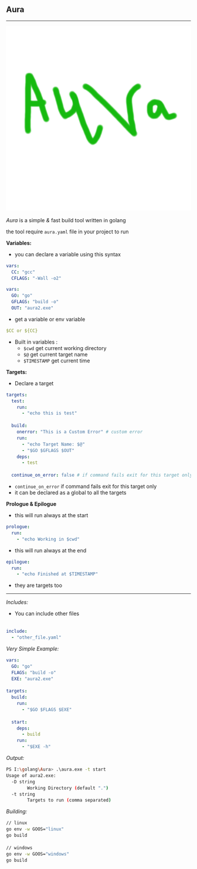 ## Aura

---
![Aura](images/aura.png)

*Aura* is a simple *&* fast build tool written in golang

the tool require `aura.yaml` file in your project to run

**Variables:**

- you can declare a variable using this syntax

```yaml
vars:
  CC: "gcc"
  CFLAGS: "-Wall -o2"

```

```yaml
vars:
  GO: "go"
  GFLAGS: "build -o"
  OUT: "aura2.exe"
```

- get a variable or env variable

```yaml
$CC or ${CC}
```

- Built in variables :
	* `$cwd`       get current working directory
	* `$@`         get current target name
	* `$TIMESTAMP` get current time

**Targets:**

- Declare a target

```yaml
targets:
  test:
    run:
      - "echo this is test"
      
  build:
    onerror: "This is a Custom Error" # custom error
    run:
      - "echo Target Name: $@"
      - "$GO $GFLAGS $OUT"
    deps:
      - test

  continue_on_error: false # if command fails exit for this target only
```


- `continue_on_error`  if command fails exit for this target only
- it can be declared as a global to all the targets

**Prologue & Epilogue**

- this will run always at the start
```yaml
prologue:
  run:
    - "echo Working in $cwd"
```

- this will run always at the end

```yaml
epilogue:
  run:
    - "echo Finished at $TIMESTAMP"
```

- they are targets too

---

*Includes:*

- You can include other files

```yaml

include:
  - "other_file.yaml"

```

*Very Simple Example:*

```yaml
vars:
  GO: "go"
  FLAGS: "build -o"
  EXE: "aura2.exe"

targets:
  build:
    run:
      - "$GO $FLAGS $EXE"
  
  start:
    deps:
      - build
    run:
      - "$EXE -h"
```

*Output:*

```bash
PS I:\golang\Aura> .\aura.exe -t start
Usage of aura2.exe:
  -D string
        Working Directory (default ".")
  -t string
        Targets to run (comma separated)
```

*Building:*

```bash
// linux
go env -w GOOS="linux"
go build

// windows
go env -w GOOS="windows"
go build

```



